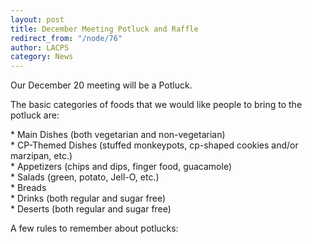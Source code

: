 ```yaml
---
layout: post
title: December Meeting Potluck and Raffle
redirect_from: "/node/76"
author: LACPS
category: News
---
```


<div class="field field-name-body field-type-text-with-summary field-label-hidden"><div class="field-items"><div class="field-item even"><p>Our December 20 meeting will be a Potluck.</p>
<p>The basic categories of foods that we would like people to bring to the potluck are:</p>
<p>* Main Dishes (both vegetarian and non-vegetarian)<br />
* CP-Themed Dishes (stuffed monkeypots, cp-shaped cookies and/or marzipan, etc.)<br />
* Appetizers (chips and dips, finger food, guacamole)<br />
* Salads (green, potato, Jell-O, etc.)<br />
* Breads<br />
* Drinks (both regular and sugar free)<br />
* Deserts (both regular and sugar free)</p>
<p>A few rules to remember about potlucks:</p></div></div></div>
